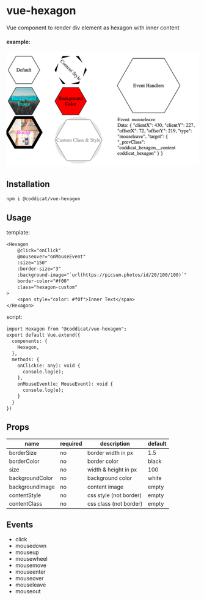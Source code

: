 # vue-hexagon
Vue component to render div element as hexagon with inner content

#### example:
<img src="https://github.com/coddicat/vue-hexagon/blob/master/example/example.png" width="600"/>

## Installation
```
npm i @coddicat/vue-hexagon
```

## Usage
template:
```
<Hexagon
    @click="onClick"
    @mouseover="onMouseEvent"
    :size="150"
    :border-size="3"
    :background-image="`url(https://picsum.photos/id/20/100/100)`"
    border-color="#f00"
    class="hexagon-custom"
>
    <span style="color: #f0f">Inner Text</span>
</Hexagon>
```

script:
```
import Hexagon from "@coddicat/vue-hexagon";
export default Vue.extend({
  components: {
    Hexagon,
  },
  methods: {
    onClick(e: any): void {
      console.log(e);
    },
    onMouseEvent(e: MouseEvent): void {
      console.log(e);
    }
  }
})
```

## Props
|name|required|description|default|
|----|--------|-----------|-------|
|borderSize|no|border width in px|1.5|
|borderColor|no|border color|black|
|size|no|width & height in px|100|
|backgroundColor|no|background color|white|
|backgroundImage|no|content image|empty|
|contentStyle|no|css style (not border)|empty|
|contentClass|no|css class (not border)|empty|

## Events
- click
- mousedown
- mouseup
- mousewheel
- mousemove
- mouseenter
- mouseover
- mouseleave
- mouseout
